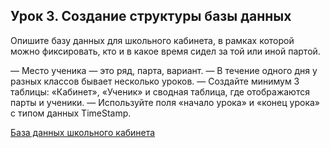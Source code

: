 ## Урок 3. Создание структуры базы данных
Опишите базу данных для школьного кабинета, в рамках которой можно фиксировать, кто и в какое время сидел за той или иной партой.

— Место ученика — это ряд, парта, вариант.
— В течение одного дня у разных классов бывает несколько уроков.
— Создайте минимум 3 таблицы: «Кабинет», «Ученик» и сводная таблица, где отображаются парты и ученики.
— Используйте поля «начало урока» и «конец урока» с типом данных TimeStamp.

[База данных школьного кабинета](Bas.drawio.png)
